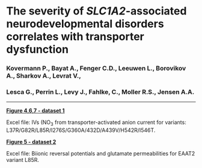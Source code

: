 # The severity of <i>SLC1A2</i>-associated neurodevelopmental disorders correlates with transporter dysfunction
### Kovermann P., Bayat A., Fenger C.D., Leeuwen L., Borovikov A., Sharkov A., Levrat V.,
### Lesca G., Perrin L., Levy J., Fahlke, C., Moller R.S., Jensen A.A. 
----------------------------------------------------------------------------------------------------------
<b>[Figure 4,6,7 - dataset 1]((https://github.com/peterkovermann/epileptic_encephalopathy_2/blob/main/Figs%204_6_7_Current%20amplitudes%20hEAAT2%20variants.xlsx))</b>

Excel file: IVs (NO<sub>3</sub> from transporter-activated anion current for variants:
L37R/G82R/L85R/I276S/G360A/432D/A439V/H542R/I546T.

<b>[Figure 5 - dataset 2](../master/xxx.xlsx)</b>

Excel file: Biionic reversal potentials and glutamate permeabilities for EAAT2 variant L85R.
